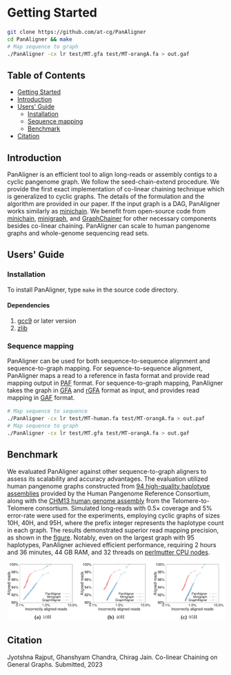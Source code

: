 # <a name="started"></a>Getting Started

```sh
git clone https://github.com/at-cg/PanAligner
cd PanAligner && make
# Map sequence to graph
./PanAligner -cx lr test/MT.gfa test/MT-orangA.fa > out.gaf
```

## Table of Contents

- [Getting Started](#started)
- [Introduction](#intro)
- [Users' Guide](#uguide)
  - [Installation](#install)
  - [Sequence mapping](#map)
  - [Benchmark](#bench)
- [Citation](#cite)

## <a name="intro"></a>Introduction

PanAligner is an efficient tool to align long-reads or assembly contigs to  a cyclic pangenome graph. We follow the seed-chain-extend procedure. We provide the first exact implementation of co-linear chaining technique which is generalized to cyclic graphs. The details of the formulation and the algorithm are provided in our paper. If the input graph is a DAG, PanAligner works similarly as [minichain](https://github.com/at-cg/minichain.git). We benefit from open-source code from [minichain](https://github.com/at-cg/minichain.git), [minigraph](https://github.com/lh3/minigraph.git), and [GraphChainer](https://github.com/algbio/GraphChainer.git) for other necessary components besides co-linear chaining. PanAligner can scale to human pangenome graphs and whole-genome sequencing read sets.

## <a name="uguide"></a>Users' Guide

### <a name="install"></a>Installation
To install PanAligner, type `make` in the source code directory.

#### Dependencies
1) [gcc9][gcc9] or later version
2) [zlib][zlib]


### <a name="map"></a>Sequence mapping
PanAligner can be used for both sequence-to-sequence alignment and sequence-to-graph mapping. For sequence-to-sequence alignment, PanAligner maps a read to a reference in fasta format and provide read mapping output in [PAF][paf] format. For sequence-to-graph mapping, PanAligner takes the graph in [GFA][gfa1] and [rGFA][rGFA] format as input, and provides read mapping in [GAF][gaf] format.

```sh
# Map sequence to sequence
./PanAligner -cx lr test/MT-human.fa test/MT-orangA.fa > out.paf
# Map sequence to graph
./PanAligner -cx lr test/MT.gfa test/MT-orangA.fa > out.gaf
```

## <a name="bench"></a>Benchmark

We evaluated PanAligner against other sequence-to-graph aligners to assess its scalability and accuracy advantages. The evaluation utilized human pangenome graphs constructed from [94 high-quality haplotype assemblies](https://github.com/human-pangenomics/HPP_Year1_Assemblies) provided by the Human Pangenome Reference Consortium, along with the [CHM13 human genome assembly](https://www.ncbi.nlm.nih.gov/assembly/GCA_009914755.4) from the Telomere-to-Telomere consortium. Simulated long-reads with 0.5× coverage and 5% error-rate were used for the experiments, employing cyclic graphs of sizes 10H, 40H, and 95H, where the prefix integer represents the haplotype count in each graph. The results demonstrated superior read mapping precision, as shown in the [figure](#Plot). Notably, even on the largest graph with 95 haplotypes, PanAligner achieved efficient performance, requiring 2 hours and 36 minutes, 44 GB RAM, and 32 threads on [perlmutter CPU nodes](https://docs.nersc.gov/systems/perlmutter/architecture/#cpu-nodes).


<p align="center" id="Plot">
  <a href="./data/plot.png">
    <img src="./data/plot.png" width="750" alt="Plot">
  </a>
</p>


## <a name="cite"></a>Citation
Jyotshna Rajput, Ghanshyam Chandra, Chirag Jain. Co-linear Chaining on General Graphs. Submitted, 2023

[gwfa]: https://arxiv.org/abs/2206.13574
[paper_1]: https://genomebiology.biomedcentral.com/articles/10.1186/s13059-020-02168-z
[paper_2]: https://www.biorxiv.org/content/10.1101/2022.08.29.505691v2
[minichain]: https://github.com/at-cg/minichain
[zlib]: http://zlib.net/
[gcc9]: http://zlib.net/
[rgfa]: https://github.com/lh3/gfatools/blob/master/doc/rGFA.md
[gfa1]: https://github.com/GFA-spec/GFA-spec/blob/master/GFA1.md
[gaf]: https://github.com/lh3/gfatools/blob/master/doc/rGFA.md#the-graph-alignment-format-gaf
[paf]: https://github.com/lh3/miniasm/blob/master/PAF.md
